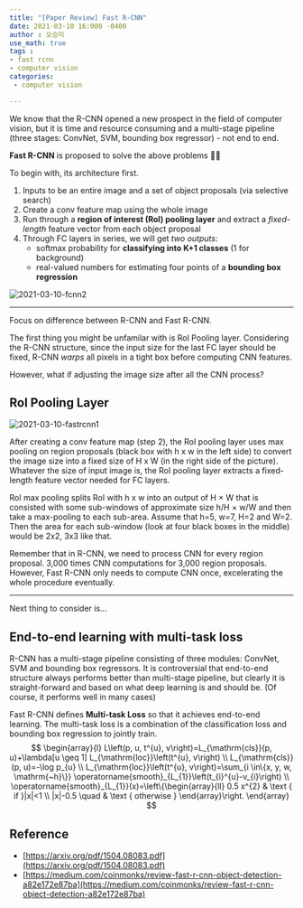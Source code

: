 ```yaml
---
title: "[Paper Review] Fast R-CNN"
date: 2021-03-10 16:000 -0400
author : 오승미
use_math: true
tags :
- fast rcnn
- computer vision
categories:
 - computer vision

---
```


We know that the R-CNN opened a new prospect in the field of computer vision, but it is time and resource consuming and a multi-stage pipeline (three stages: ConvNet, SVM, bounding box regressor) - not end to end. 

**Fast R-CNN** is proposed to solve the above problems :running_man:

To begin with, its architecture first.

1. Inputs to be an entire image and a set of object proposals (via selective search)
2. Create a conv feature map using the whole image 
3. Run through a **region of interest (RoI) pooling layer** and extract a *fixed-length* feature vector from each object proposal
4. Through FC layers in series, we will get *two outputs*:
   - softmax probability for **classifying into K+1 classes** (1 for background)
   - real-valued numbers for estimating four points of a **bounding box regression**

![2021-03-10-fcnn2](/Users/seungmi/workspace/studying/goGoogle/GoGL3.github.io/assets/2021-03-10-fcnn2.png)



------

Focus on difference between R-CNN and Fast R-CNN.

The first thing you might be unfamilar with is RoI Pooling layer. Considering the R-CNN structure, since the input size for the last FC layer should be fixed, R-CNN *warps* all pixels in a tight box before computing CNN features. 

However, what if adjusting the image size after all the CNN process?

## RoI Pooling Layer

![2021-03-10-fastrcnn1](file:///Users/seungmi/workspace/studying/goGoogle/GoGL3.github.io/assets/2021-03-10-fastrcnn1.png?lastModify=1615389277)

After creating a conv feature map (step 2), the RoI pooling layer uses max pooling on region proposals (black box with h x w in the left side) to convert the image size into a fixed size of H x W (in the right side of the picture). Whatever the size of input image is,  the RoI pooling layer extracts a fixed-length feature vector needed for FC layers. 

RoI max pooling splits RoI with h x w into an output of H × W that is consisted with some sub-windows of approximate size h/H × w/W and then take a max-pooling to each sub-area. Assume that h=5, w=7, H=2 and W=2. Then the area for each sub-window (look at four black boxes in the middle) would be 2x2, 3x3 like that. 

Remember that in R-CNN, we need to process CNN for every region proposal. 3,000 times CNN computations for 3,000 region proposals. However, Fast R-CNN only needs to compute CNN once, excelerating the whole procedure eventually.

----

Next thing to consider is...

## End-to-end learning with multi-task loss

R-CNN has a multi-stage pipeline consisting of three modules: ConvNet, SVM and bounding box regressors. It is controversial that end-to-end structure always performs better than multi-stage pipeline, but clearly it is straight-forward and based on what deep learning is and should be. (Of course, it performs well in many cases)

Fast R-CNN defines **Multi-task Loss** so that it achieves end-to-end learning. The multi-task loss is a combination of the classification loss and bounding box regression to jointly train. 
$$
\begin{array}{l}
L\left(p, u, t^{u}, v\right)=L_{\mathrm{cls}}(p, u)+\lambda[u \geq 1] L_{\mathrm{loc}}\left(t^{u}, v\right) \\
L_{\mathrm{cls}}(p, u)=-\log p_{u} \\
L_{\mathrm{loc}}\left(t^{u}, v\right)=\sum_{i \in\{x, y, w, \mathrm{~h}\}} \operatorname{smooth}_{L_{1}}\left(t_{i}^{u}-v_{i}\right) \\
\operatorname{smooth}_{L_{1}}(x)=\left\{\begin{array}{ll}
0.5 x^{2} & \text { if }|x|<1 \\
|x|-0.5 \quad & \text { otherwise }
\end{array}\right.
\end{array}
$$




## Reference

- [https://arxiv.org/pdf/1504.08083.pdf](https://arxiv.org/pdf/1504.08083.pdf)
- [https://medium.com/coinmonks/review-fast-r-cnn-object-detection-a82e172e87ba](https://medium.com/coinmonks/review-fast-r-cnn-object-detection-a82e172e87ba)

